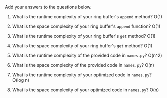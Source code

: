 Add your answers to the questions below.

1. What is the runtime complexity of your ring buffer's `append` method?
O(1)

2. What is the space complexity of your ring buffer's `append` function?
O(1)

3. What is the runtime complexity of your ring buffer's `get` method?
O(1)

4. What is the space complexity of your ring buffer's `get` method?
O(1)

5. What is the runtime complexity of the provided code in `names.py`?
O(n^2)


6. What is the space complexity of the provided code in `names.py`?
O(n)


7. What is the runtime complexity of your optimized code in `names.py`?
O(log n)


8. What is the space complexity of your optimized code in `names.py`?
O(n)